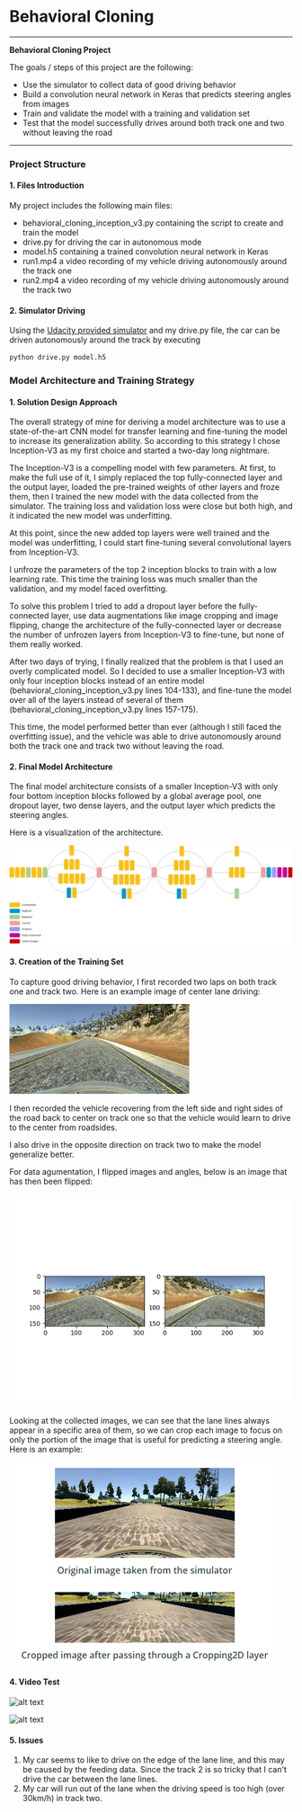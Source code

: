 # **Behavioral Cloning** 

---

**Behavioral Cloning Project**

The goals / steps of this project are the following:

* Use the simulator to collect data of good driving behavior
* Build a convolution neural network in Keras that predicts steering angles from images
* Train and validate the model with a training and validation set
* Test that the model successfully drives around both track one and two without leaving the road

[//]: # (Image References)

[image1]: ./output/smaller-inception.jpg
[image2]: ./output/image1.jpg
[image3]: ./output/image2.jpg
[image4]: ./output/image3.jpg
[gif1]: ./output/run1.gif
[gif2]: ./output/run2.gif

---

### Project Structure

#### 1. Files Introduction

My project includes the following main files:

* behavioral_cloning_inception_v3.py containing the script to create and train the model
* drive.py for driving the car in autonomous mode
* model.h5 containing a trained convolution neural network in Keras
* run1.mp4 a video recording of my vehicle driving autonomously around the track one
* run2.mp4 a video recording of my vehicle driving autonomously around the track two

#### 2. Simulator Driving
Using the [Udacity provided simulator](https://github.com/udacity/self-driving-car-sim "simulator") and my drive.py file, the car can be driven autonomously around the track by executing 

```sh
python drive.py model.h5
```

### Model Architecture and Training Strategy

#### 1. Solution Design Approach

The overall strategy of mine for deriving a model architecture was to use a state-of-the-art CNN model for transfer learning and fine-tuning the model to increase its generalization ability. So according to this strategy I chose Inception-V3 as my first choice and started a two-day long nightmare.

The Inception-V3 is a compelling model with few parameters. At first, to make the full use of it, I simply replaced the top fully-connected layer and the output layer, loaded the pre-trained weights of other layers and froze them, then I trained the new model with the data collected from the simulator. The training loss and validation loss were close but both high, and it indicated the new model was underfitting.

At this point, since the new added top layers were well trained and the model was underfitting, I could start fine-tuning several convolutional layers from Inception-V3.

I unfroze the parameters of the top 2 inception blocks to train with a low learning rate. This time the training loss was much smaller than the validation, and my model faced overfitting. 

To solve this problem I tried to add a dropout layer before the fully-connected layer, use data augmentations like image cropping and image flipping, change the architecture of the fully-connected layer or decrease the number of unfrozen layers from Inception-V3 to fine-tune, but none of them really worked.

After two days of trying, I finally realized that the problem is that I used an overly complicated model. So I decided to use a smaller Inception-V3 with only four inception blocks instead of an entire model (behavioral_cloning_inception_v3.py lines 104-133), and fine-tune the model over all of the layers instead of several of them (behavioral_cloning_inception_v3.py lines 157-175).

This time, the model performed better than ever (although I still faced the overfitting issue), and the vehicle was able to drive autonomously around both the track one and track two without leaving the road.

#### 2. Final Model Architecture

The final model architecture consists of a smaller Inception-V3 with only four bottom inception blocks followed by a global average pool, one dropout layer, two dense layers, and the output layer which predicts the steering angles.

Here is a visualization of the architecture.

![alt text][image1]

#### 3. Creation of the Training Set

To capture good driving behavior, I first recorded two laps on both track one and track two. Here is an example image of center lane driving:

![alt text][image2]

I then recorded the vehicle recovering from the left side and right sides of the road back to center on track one so that the vehicle would learn to drive to the center from roadsides.

I also drive in the opposite direction on track two to make the model generalize better.

For data agumentation, I flipped images and angles, below is an image that has then been flipped:

![alt text][image3]

Looking at the collected images, we can see that the lane lines always appear in a specific area of them, so we can crop each image to focus on only the portion of the image that is useful for predicting a steering angle.
Here is an example:

![alt text][image4]

#### 4. Video Test

![alt text][gif1]

![alt text][gif2]

#### 5. Issues

1. My car seems to like to drive on the edge of the lane line, and this may be caused by the feeding data. Since the track 2 is so tricky that I can't drive the car between the lane lines.
2. My car will run out of the lane when the driving speed is too high (over 30km/h) in track two.
